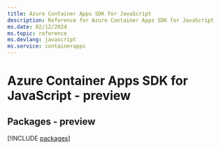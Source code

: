 ```yaml
---
title: Azure Container Apps SDK for JavaScript
description: Reference for Azure Container Apps SDK for JavaScript
ms.date: 02/12/2024
ms.topic: reference
ms.devlang: javascript
ms.service: containerapps
---
```

# Azure Container Apps SDK for JavaScript - preview
## Packages - preview
[!INCLUDE [packages](container-apps-index.md)]